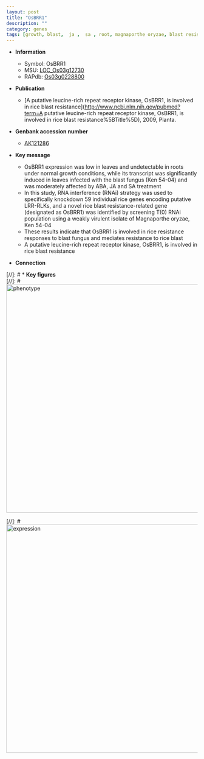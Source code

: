 ```yaml
---
layout: post
title: "OsBRR1"
description: ""
category: genes
tags: [growth, blast,  ja ,  sa , root, magnaporthe oryzae, blast resistance]
---
```


* **Information**  
    + Symbol: OsBRR1  
    + MSU: [LOC_Os03g12730](http://rice.plantbiology.msu.edu/cgi-bin/ORF_infopage.cgi?orf=LOC_Os03g12730)  
    + RAPdb: [Os03g0228800](http://rapdb.dna.affrc.go.jp/viewer/gbrowse_details/irgsp1?name=Os03g0228800)  

* **Publication**  
    + [A putative leucine-rich repeat receptor kinase, OsBRR1, is involved in rice blast resistance](http://www.ncbi.nlm.nih.gov/pubmed?term=A putative leucine-rich repeat receptor kinase, OsBRR1, is involved in rice blast resistance%5BTitle%5D), 2009, Planta.

* **Genbank accession number**  
    + [AK121286](http://www.ncbi.nlm.nih.gov/nuccore/AK121286)

* **Key message**  
    + OsBRR1 expression was low in leaves and undetectable in roots under normal growth conditions, while its transcript was significantly induced in leaves infected with the blast fungus (Ken 54-04) and was moderately affected by ABA, JA and SA treatment
    + In this study, RNA interference (RNAi) strategy was used to specifically knockdown 59 individual rice genes encoding putative LRR-RLKs, and a novel rice blast resistance-related gene (designated as OsBRR1) was identified by screening T(0) RNAi population using a weakly virulent isolate of Magnaporthe oryzae, Ken 54-04
    + These results indicate that OsBRR1 is involved in rice resistance responses to blast fungus and mediates resistance to rice blast
    + A putative leucine-rich repeat receptor kinase, OsBRR1, is involved in rice blast resistance

* **Connection**  

[//]: # * **Key figures**  
[//]: # <img src="http://funRiceGenes.github.io/images/OsBRR1.pheno.png" alt="phenotype"  style="width: 600px;"/>

[//]: # <img src="http://funRiceGenes.github.io/images/OsBRR1.exp.png" alt="expression"  style="width: 600px;"/>


